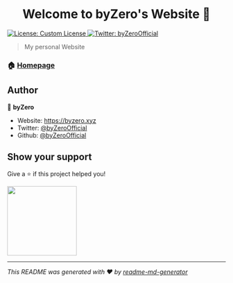 <h1 align="center">Welcome to byZero's Website 👋</h1>
<p>
  <a href="#" target="_blank">
    <img alt="License: Custom License" src="https://img.shields.io/badge/License-Custom License-yellow.svg" />
  </a>
  <a href="https://twitter.com/byZeroOfficial" target="_blank">
    <img alt="Twitter: byZeroOfficial" src="https://img.shields.io/twitter/follow/byZeroOfficial.svg?style=social" />
  </a>
</p>

> My personal Website

### 🏠 [Homepage](https://byzero.xyz)

## Author

👤 **byZero**

* Website: https://byzero.xyz
* Twitter: [@byZeroOfficial](https://twitter.com/byZeroOfficial)
* Github: [@byZeroOfficial](https://github.com/byZeroOfficial)

## Show your support

Give a ⭐️ if this project helped you!

<a href="https://www.patreon.com/byZeroOfficial">
  <img src="https://c5.patreon.com/external/logo/become_a_patron_button@2x.png" width="160">
</a>

***
_This README was generated with ❤️ by [readme-md-generator](https://github.com/kefranabg/readme-md-generator)_
